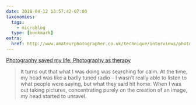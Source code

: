 ```yaml
---
date: 2018-04-12 13:57:42-07:00
taxonomies:
  tags:
    - microblog
  type: [bookmark]
extra:
  href: http://www.amateurphotographer.co.uk/technique/interviews/photography-saved-my-life-photography-as-therapy-117567
---
```

[Photography saved my life: Photography as therapy](http://www.amateurphotographer.co.uk/technique/interviews/photography-saved-my-life-photography-as-therapy-117567)

> It turns out that what I was doing was searching for calm. At the time, my head was like a badly tuned radio – I wasn’t really able to listen to what people were saying, but what they said hit home. When I was out taking pictures, concentrating purely on the creation of an image, my head started to unravel.
